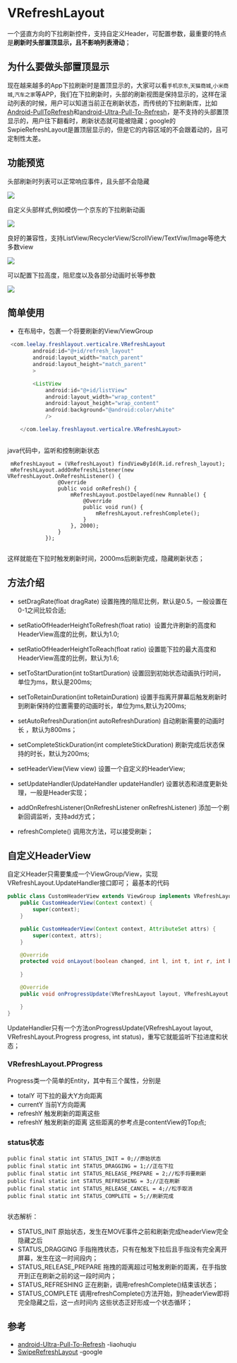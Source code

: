 # VRefreshLayout
一个竖直方向的下拉刷新控件，支持自定义Header，可配置参数，最重要的特点是**刷新时头部置顶显示，且不影响列表滑动**；

## 为什么要做头部置顶显示
现在越来越多的App下拉刷新时是置顶显示的，大家可以看`手机京东`,`天猫商城`,`小米商城`,`汽车之家`等APP，我们在下拉刷新时，头部的刷新视图是保持显示的，这样在滚动列表的时候，用户可以知道当前正在刷新状态，而传统的下拉刷新库，比如[Android-PullToRefresh](https://github.com/chrisbanes/Android-PullToRefresh)和[android-Ultra-Pull-To-Refresh](https://github.com/liaohuqiu/android-Ultra-Pull-To-Refresh)，是不支持的头部置顶显示的，用户往下翻看时，刷新状态就可能被隐藏；google的SwpieRefreshLayout是置顶层显示的，但是它的内容区域的不会跟着动的，且可定制性太差。


## 功能预览

头部刷新时列表可以正常响应事件，且头部不会隐藏

![](https://github.com/ileelay/VRefreshLayout/blob/master/pics/gif1.gif)

自定义头部样式,例如模仿一个京东的下拉刷新动画

![](https://github.com/ileelay/VRefreshLayout/blob/master/pics/jd.gif)

良好的兼容性，支持ListView/RecyclerView/ScrollView/TextViw/Image等绝大多数view

![](https://github.com/ileelay/VRefreshLayout/blob/master/pics/gif2.gif)

可以配置下拉高度，阻尼度以及各部分动画时长等参数

![](https://github.com/ileelay/VRefreshLayout/blob/master/pics/gif3.gif)


## 简单使用

- 在布局中，包裹一个将要刷新的View/ViewGroup
```java
 <com.leelay.freshlayout.verticalre.VRefreshLayout
        android:id="@+id/refresh_layout"
        android:layout_width="match_parent"
        android:layout_height="match_parent"
        >

        <ListView
            android:id="@+id/listView"
            android:layout_width="wrap_content"
            android:layout_height="wrap_content"
            android:background="@android:color/white"
            />

    </com.leelay.freshlayout.verticalre.VRefreshLayout>
    
```
java代码中，监听和控制刷新状态
```
 mRefreshLayout = (VRefreshLayout) findViewById(R.id.refresh_layout);
 mRefreshLayout.addOnRefreshListener(new VRefreshLayout.OnRefreshListener() {
                @Override
                public void onRefresh() {
                    mRefreshLayout.postDelayed(new Runnable() {
                        @Override
                        public void run() {
                            mRefreshLayout.refreshComplete();
                        }
                    }, 2000);
                }
            });
 

```

这样就能在下拉时触发刷新时间，2000ms后刷新完成，隐藏刷新状态；

## 方法介绍

- setDragRate(float dragRate)  设置拖拽的阻尼比例，默认是0.5，一般设置在0-1之间比较合适;

- setRatioOfHeaderHeightToRefresh(float ratio)  设置允许刷新的高度和HeaderView高度的比例，默认为1.0;

- setRatioOfHeaderHeightToReach(float ratio) 设置能下拉的最大高度和HeaderView高度的比例，默认为1.6;

- setToStartDuration(int toStartDuration) 设置回到初始状态动画执行时间，单位为ms，默认是200ms;

- setToRetainDuration(int toRetainDuration) 设置手指离开屏幕后触发刷新时到刷新保持的位置需要的动画时长，单位为ms,默认为200ms;

- setAutoRefreshDuration(int autoRefreshDuration) 自动刷新需要的动画时长 ，默认为800ms；

- setCompleteStickDuration(int completeStickDuration) 刷新完成后状态保持的时长，默认为200ms;

- setHeaderView(View view) 设置一个自定义的HeaderView;

- setUpdateHandler(UpdateHandler updateHandler) 设置状态和进度更新处理，一般是Header实现；

- addOnRefreshListener(OnRefreshListener onRefreshListener) 添加一个刷新回调监听，支持add方式；

- refreshComplete() 调用次方法，可以接受刷新；


## 自定义HeaderView
自定义Header只需要集成一个ViewGroup/View，实现VRefreshLayout.UpdateHandler接口即可；
最基本的代码
```java
public class CustomHeaderView extends ViewGroup implements VRefreshLayout.UpdateHandler{
    public CustomHeaderView(Context context) {
        super(context);
    }

    public CustomHeaderView(Context context, AttributeSet attrs) {
        super(context, attrs);
    }

    @Override
    protected void onLayout(boolean changed, int l, int t, int r, int b) {
        
    }

    @Override
    public void onProgressUpdate(VRefreshLayout layout, VRefreshLayout.Progress progress, int status) {

    }
}
```
UpdateHandler只有一个方法onProgressUpdate(VRefreshLayout layout, VRefreshLayout.Progress progress, int status)，重写它就能监听下拉进度和状态；
### VRefreshLayout.PProgress
Progress类一个简单的Entity，其中有三个属性，分别是
- totalY 可下拉的最大Y方向距离
- currentY 当前Y方向距离
- refreshY 触发刷新的距离这些
- refreshY 触发刷新的距离
这些距离的参考点是contentView的Top点;

### status状态
```
public final static int STATUS_INIT = 0;//原始状态
public final static int STATUS_DRAGGING = 1;//正在下拉
public final static int STATUS_RELEASE_PREPARE = 2;//松手将要刷新
public final static int STATUS_REFRESHING = 3;//正在刷新
public final static int STATUS_RELEASE_CANCEL = 4;//松手取消
public final static int STATUS_COMPLETE = 5;//刷新完成
    
```
状态解析：
- STATUS_INIT 原始状态，发生在MOVE事件之前和刷新完成headerView完全隐藏之后
- STATUS_DRAGGING 手指拖拽状态，只有在触发下拉后且手指没有完全离开屏幕，发生在这一时间段内；
- STATUS_RELEASE_PREPARE 拖拽的距离超过可触发刷新的距离，在手指放开到正在刷新之前的这一段时间内；
- STATUS_REFRESHING 正在刷新，调用refreshComplete()结束该状态；
- STATUS_COMPLETE 调用refreshComplete()方法开始，到headerView即将完全隐藏之后，这一点时间内
这些状态正好形成一个状态循环；


## 参考
- [android-Ultra-Pull-To-Refresh](https://github.com/liaohuqiu/android-Ultra-Pull-To-Refresh) -liaohuqiu
- [SwipeRefreshLayout](https://developer.android.com/reference/android/support/v4/widget/SwipeRefreshLayout.html) -google
